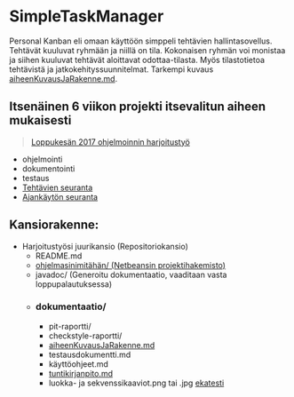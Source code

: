 # SimpleTaskManager

Personal Kanban eli omaan käyttöön simppeli tehtävien hallintasovellus. Tehtävät kuuluvat ryhmään ja niillä on tila. Kokonaisen ryhmän voi monistaa ja siihen kuuluvat tehtävät aloittavat odottaa-tilasta. Myös tilastotietoa tehtävistä ja jatkokehityssuunnitelmat. Tarkempi kuvaus [aiheenKuvausJaRakenne.md](/dokumentaatio/aiheenKuvausJaRakenne.md). 

## Itsenäinen 6 viikon projekti itsevalitun aiheen mukaisesti
>[Loppukesän 2017 ohjelmoinnin harjoitustyö](https://github.com/javaLabra/Javalabra2017-6)
- ohjelmointi
- dokumentointi
- testaus
- [Tehtävien seuranta](../../projects/1)
- [Ajankäytön seuranta](/dokumentaatio/tuntikirjanpito.md)

## Kansiorakenne:
- Harjoitustyösi juurikansio (Repositoriokansio)
    - README.md
    - [ohjelmasinimitähän/ (Netbeansin projektihakemisto)](/SimpleTaskManager)
    - javadoc/ (Generoitu dokumentaatio, vaaditaan vasta loppupalautuksessa)
    - ### dokumentaatio/
        - pit-raportti/
        - checkstyle-raportti/
        - [aiheenKuvausJaRakenne.md](/dokumentaatio/aiheenKuvausJaRakenne.md)
        - testausdokumentti.md
        - käyttöohjeet.md
        - [tuntikirjanpito.md](/dokumentaatio/tuntikirjanpito.md)
        - luokka- ja sekvenssikaaviot.png tai .jpg [ekatesti](http://yuml.me/4d2ea61c)

